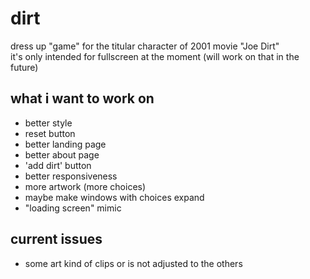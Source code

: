# dirt
dress up "game" for the titular character of 2001 movie "Joe Dirt"\
it's only intended for fullscreen at the moment (will work on that in the future)


## what i want to work on
- better style
- reset button
- better landing page
- better about page
- 'add dirt' button
- better responsiveness
- more artwork (more choices)
- maybe make windows with choices expand
- "loading screen" mimic


## current issues
- some art kind of clips or is not adjusted to the others
